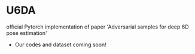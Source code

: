 # U6DA
official Pytorch implementation of paper 'Adversarial samples for deep 6D pose estimation'

* Our codes and dataset coming soon!
